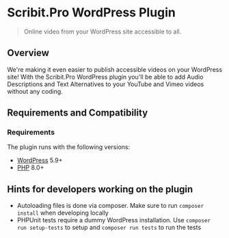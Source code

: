 # Scribit.Pro WordPress Plugin

> Online video from your WordPress site accessible to all.

## Overview

We're making it even easier to publish accessible videos on your WordPress site! With the Scribit.Pro WordPress plugin 
you'll be able to add Audio Descriptions and Text Alternatives to your YouTube and Vimeo videos without any coding.

## Requirements and Compatibility

### Requirements

The plugin runs with the following versions:

* [WordPress](https://wordpress.org) 5.9+
* [PHP](https://php.net/) 8.0+

## Hints for developers working on the plugin

- Autoloading files is done via composer. Make sure to run `composer install` when developing locally 
- PHPUnit tests require a dummy WordPress installation. Use `composer run setup-tests` to setup and `composer run tests` to run the tests
